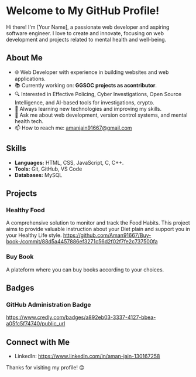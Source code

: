 # Welcome to My GitHub Profile!

Hi there! I'm [Your Name], a passionate web developer and aspiring software engineer. I love to create and innovate, focusing on web development and projects related to mental health and well-being. 

## About Me

- 🌐 Web Developer with experience in building websites and web applications.
- 📚 Currently working on: **GGSOC projects as acontributor**.
- 🔍 Interested in Effective Policing, Cyber Investigations, Open Source Intelligence, and AI-based tools for investigations, crypto.
- 🌱 Always learning new technologies and improving my skills.
- 💬 Ask me about web development, version control systems, and mental health tech.
- 📫 How to reach me: amanjain91667@gmail.com

## Skills

- **Languages:** HTML, CSS, JavaScript, C, C++.
- **Tools:** Git, GitHub, VS Code
- **Databases:** MySQL

## Projects

### Healthy Food
A comprehensive solution to monitor and track the Food Habits. This project aims to provide valuable instruction about your Diet plain and support you in your Healthy Life style.
https://github.com/Aman91667/Buy-book-/commit/88d5a4457886ef3271c56d2f02f7fe2c737500fa

### Buy Book
A plateform where you can buy books according to your choices.

## Badges

### GitHub Administration Badge
https://www.credly.com/badges/a892eb03-3337-4127-bbea-a05fc5f74740/public_url

## Connect with Me

- LinkedIn: https://www.linkedin.com/in/aman-jain-130167258

Thanks for visiting my profile! 😊

